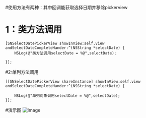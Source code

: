 #使用方法有两种：其中回调能获取选择日期并移除pickerview

   # 1：类方法调用

    [SNSelectDatePickerView showInView:self.view andSelectDateCompleteHander:^(NSString *selectDate) {
        NSLog(@"类方法调用selectDate = %@",selectDate);
        
    }];

   #2:单列方法调用 

    [[SNSelectDatePickerView shareInstance] showInView:self.view andSelectDateCompleteHander:^(NSString *selectDate) {
        
        NSLog(@"单列对象调用selectDate = %@",selectDate);
    }];
#演示图
![Image](https://github.com/KBvsMJ/DatePickerView/blob/master/demogif/1.gif)
